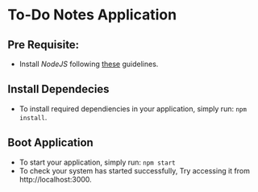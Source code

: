 # To-Do Notes Application

## Pre Requisite:
- Install *NodeJS* following [these](https://tecadmin.net/install-nodejs-with-nvm) guidelines.

## Install Dependecies
- To install required dependiencies in your application, simply run: `npm install`.

## Boot Application
- To start your application, simply run: `npm start`
- To check your system has started successfully, Try accessing it from http://localhost:3000.
